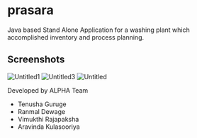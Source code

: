 # prasara

Java based Stand Alone Application for a washing plant which accomplished inventory and process planning.

## Screenshots

<img src="https://i.ibb.co/FHKBCHX/Untitled1.png" alt="Untitled1" border="0">

<img src="https://i.ibb.co/mCWM6L7/Untitled3.png" alt="Untitled3" border="0">

<img src="https://i.ibb.co/yQ43BKF/Untitled.png" alt="Untitled" border="0">

Developed by ALPHA Team
* Tenusha Guruge
* Ranmal Dewage
* Vimukthi Rajapaksha
* Aravinda Kulasooriya
